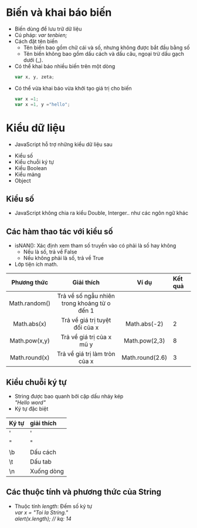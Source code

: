 # Biến và khai báo biến
- Biến dùng để lưu trữ dữ liệu
- Cú pháp: *var tenbien;*
- Cách đặt tên biến
	+ Tên biến bao gồm chữ cái và số, nhưng không được bắt  đầu bằng số
	+ Tên biến không bao gồm dấu cách và dấu câu, ngoại trừ dấu gạch dưới (_).
- Có thể khai báo nhiều biến trên một dòng
	```js
	var x, y, zeta;
	```
- Có thể vừa khai báo vừa khởi tạo giá trị cho biến
	```js
	var x =1;
	var x =1, y ="hello";
	```
# Kiểu dữ liệu
- JavaScript hỗ trợ những kiểu dữ liệu sau
 + Kiểu số
 + Kiểu chuỗi ký tự
 + Kiểu Boolean
 + Kiểu mảng
 + Object
## Kiểu số
- JavaScript không chia ra kiểu Double, Interger.. như các ngôn ngữ khác
## Các hàm thao tác với kiểu số
- isNAN(): Xác định xem tham số truyền vào có phải là số hay không
	+ Nếu là số, trả về False
	+ Nếu không phải là số, trả về True
- Lớp tiện ích math.

|		Phương thức		|			Giải thích			|		Ví dụ		|		Kết quả		|
|:---------------------:|:-----------------------------:|:-----------------:|:------------------|
|Math.random()			|Trả về số ngẫu nhiên trong khoảng từ o đến 1| | |
|Math.abs(x)|Trả về giá trị tuyệt đối của x|Math.abs(-2)|2|
|Math.pow(x,y)|Trả về giá trị của x mũ y|Math.pow(2,3)|8|
|Math.round(x)|Trả về giá trị làm tròn của x|Math.round(2.6)|3|
## Kiểu chuỗi ký tự
- String được bao quanh bởi cặp dấu nháy kép\
	*"Hello word"*
- Ký tự đặc biệt

|	Ký tự	|	giải thích	|
|:----------|:--------------|
|	\'		|	'			|
|	\"		|	"			|
|	\b		|	Dấu cách	|
|	\t		|	Dấu tab		|
|	\n		|	Xuống dòng	|
## Các thuộc tính và phương thức của String
- Thuộc tính *length*: Đếm số ký tự\
	*var x = "Toi la String."*\
	*alert(x.length); // kq: 14*



